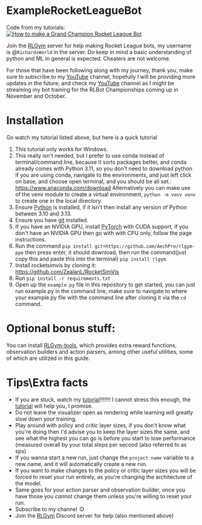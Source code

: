 # ExampleRocketLeagueBot
Code from my tutorials:
[![How to make a Grand Champion Rocket League Bot](https://img.youtube.com/vi/_IbWTCQNsxE/0.jpg)](https://www.youtube.com/watch?v=_IbWTCQNsxE)

Join the [RLGym](https://discord.gg/E6CDtwgP8F) server for help making Rocket League bots, my username is @`RichardsWorld` in the server.
Do keep in mind a basic understanding of python and ML in general is expected.
Cheaters are not welcome.

For those that have been following along with my journey, thank you, make sure to subscribe to my [YouTube](https://www.youtube.com/@RrichardsWorld) channel, hopefully I will be providing more updates in the future, and check my [YouTube](https://www.youtube.com/@RrichardsWorld) channel as I might be streaming my bot training for the RLBot Championships coming up in November and October.

# Installation
Go watch my tutorial listed above, but here is a quick tutorial
1. This tutorial only works for Windows.
2. This really isn't needed, but I prefer to use conda instead of terminal/command line, because it sorts packages better, and conda already comes with Python 3.11, so you don't need to download python if you are using conda, navigate to the environments, and just left click on base, and choose open terminal, and you should be all set.: https://www.anaconda.com/download
   Alternatively you can make use of the venv module to create a virtual environment, `python -m venv venv` to create one in the local directory. 
4. Ensure [Python](https://www.python.org/downloads/) is installed, if it isn't then install any version of Python between 3.10 and 3.13.
5. Ensure you have [git](https://git-scm.com/downloads/win) installed.
6. If you have an NVIDIA GPU, install [PyTorch](https://pytorch.org/get-started/locally/) with CUDA support, if you don't have an NVIDIA GPU then go with with CPU only, follow the page instructions.
7. Run the command `pip install git+https://github.com/AechPro/rlgym-ppo` then press enter, it should download, then run the command(just copy this and paste this into the terminal) `pip install rlgym`. 
8. Install rocketsimvis by cloning it: https://github.com/ZealanL/RocketSimVis
9. Run `pip install -r requirements.txt`
10. Open up the `example.py` file in this repository to get started, you can just run example.py in the command line, make sure to navigate to where your example.py file with the command line after cloning it via the `cd` command.

# Optional bonus stuff:
You can install [RLGym-tools](https://github.com/RLGym/rlgym-tools), which provides extra reward functions, observation builders and action parsers, among other useful utilities, some of which are utilized in this guide.

# Tips\Extra facts
- If you are stuck, watch my [tutorial](https://www.youtube.com/watch?v=_IbWTCQNsxE)!!!!!!! I cannot stress this enough, the [tutorial](https://www.youtube.com/watch?v=_IbWTCQNsxE) will help you, I promise.
- Do not leave the visualizer open as rendering while learning will greatly slow down your training.
- Play around with policy and critic layer sizes, if you don't know what you're doing then I'd advise you to keep the layer sizes the same, and see what the highest you can go is before you start to lose performance (measured overall by your total steps per second (also referred to as sps)
- If you wanna start a new run, just change the `project name` variable to a new name, and it will automatically create a new run.
- If you want to make changes to the policy or critic layer sizes you will be forced to reset your run entirely, as you're changing the architecture of the model.
- Same goes for your action parser and observation builder, once you have those you _cannot_ change them unless you're willing to reset your run.
- Subscribe to my channel :D
- Join the [RLGym](https://discord.gg/E6CDtwgP8F) Discord server for help (also mentioned above)